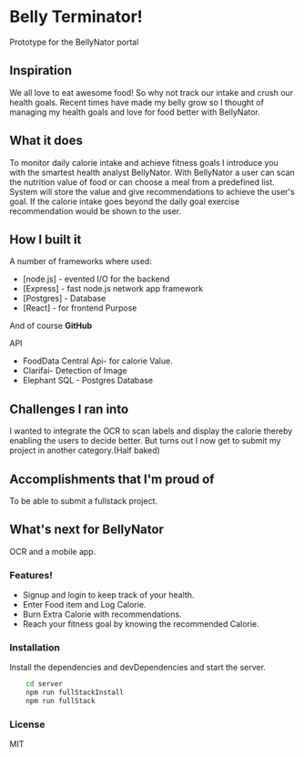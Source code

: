 # Belly Terminator!

Prototype for the BellyNator portal 
## Inspiration
We all love to eat awesome food! So why not track our intake and crush our health goals. Recent times have made my belly grow so I thought of managing my health goals and love for food better with BellyNator.

## What it does
To monitor daily calorie intake and achieve fitness goals I introduce you with the smartest health analyst BellyNator. With BellyNator a user can scan the nutrition value of food or can choose a meal from a predefined list. System will store the value and give recommendations to achieve the user's goal. If the calorie intake goes beyond the daily goal exercise recommendation would be shown to the user.

## How I built it
A number of frameworks where used:

* [node.js] - evented I/O for the backend
* [Express] - fast node.js network app framework 
* [Postgres] - Database
* [React] - for frontend Purpose

And of course **GitHub**

API
- FoodData Central Api- for calorie Value.
- Clarifai- Detection of Image
- Elephant SQL - Postgres Database

## Challenges I ran into
I wanted to integrate the OCR to scan labels and display the calorie thereby enabling the users to decide better. But turns out I now get to submit my project in another category.(Half baked)

## Accomplishments that I'm proud of
To be able to submit a fullstack project.

## What's next for BellyNator
OCR and a mobile app.




### Features!
  - Signup and login to keep track of your health.
  - Enter Food item and Log Calorie.
  - Burn Extra Calorie with recommendations.
  - Reach your fitness goal by knowing the recommended Calorie.

### Installation
Install the dependencies and devDependencies and start the server.

```sh
    cd server
    npm run fullStackInstall
    npm run fullStack
```

### License
MIT
